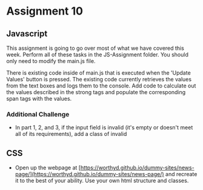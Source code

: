 # Assignment 10

## Javascript
This assignment is going to go over most of what we have covered this week.  Perform all of these tasks in the JS-Assignment folder. You should only need to modify the main.js file.

There is existing code inside of main.js that is executed when the 'Update Values' button is pressed.  The existing code currently retrieves the values from the text boxes and logs them to the console.  Add code to calculate out the values described in the strong tags and  populate the corresponding span tags with the values.


### Additional Challenge
- In part 1, 2, and 3, if the input field is invalid (it's empty or doesn't meet all of its requirements), add a class of invalid  


## CSS
- Open up the webpage at [https://worthyd.github.io/dummy-sites/news-page/](https://worthyd.github.io/dummy-sites/news-page/) and recreate it to the best of your ability. Use your own html structure and classes.
